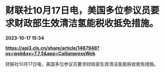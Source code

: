 # 财联社10月17日电，美国多位参议员要求财政部生效清洁氢能税收抵免措施。

**2023-10-17 15:34**

**https://api3.cls.cn/share/article/1487948?os=web&sv=7.7.5&app=CailianpressWeb**

财联社10月17日电，美国多位参议员要求财政部生效清洁氢能税收抵免措施。